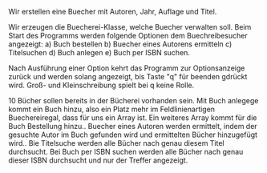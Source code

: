 Wir erstellen eine Buecher mit Autoren, Jahr, Auflage und Titel.

Wir erzeugen die Buecherei-Klasse, welche Buecher verwalten soll. Beim Start
 des Programms werden folgende Optionen dem Buechreibesucher angezeigt:
 a) Buch bestellen
 b) Buecher eines Autorens ermitteln
 c) Titelsuchen
 d) Buch anlegen
 e) Buch per ISBN suchen.
 
 Nach Ausführung einer Option kehrt das Programm zur Optionsanzeige zurück und werden solang angezeigt, bis Taste "q" für beenden gdrückt wird.
 Groß- und Kleinschreibung spielt bei q keine Rolle.
 
 10 Bücher sollen bereits in der Bücherei vorhanden sein.
 Mit Buch anlegege kommt ein Buch hinzu, also ein Platz mehr im Feldlinienartigen Buechereiregal, dass für uns ein Array ist.
 Ein weiteres Array kommt für die Buch Bestellung hinzu..
 Buecher eines Autoren werden ermittelt, indem der gesuchte Autor im Buch gefunden wird und ermittelten Bücher hinzugefügt wird..
 Bie Titelsuche werden alle Bücher nach genau diesem Titel durchsucht.
 Bei Buch per ISBN suchen werden alle Bücher nach genau dieser ISBN durchsucht und nur der Treffer angezeigt.
